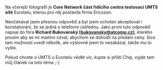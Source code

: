 <!-- dcterms:identifier = riderweblog#40 -->
<!-- dcterms:title = Výsledek včerejší hádanky -->
<!-- np9:categoryId = 2 -->
<!-- x4w:category = Lidé a jiná zvěř -->
<!-- np9:authorId = 1 -->
<!-- np9:authorEmail = michal.valasek@altairis.cz -->
<!-- dcterms:creator = Michal Altair Valášek -->
<!-- dcterms:created = 2003-04-09T00:11:03+02:00 -->
<!-- dcterms:date = 2003-04-09T00:11:03+02:00 -->

Na včerejší fotografii je **Core Network část řídícího centra testovací UMTS sítě** Eurotelu, kterou pro něj postavila firma Ericsson.

Neočekával jsem přesnou odpověď a byl jsem ochoten akceptovat i konstatování, že se jedná o telefonní ústřednu. Jako první tuto odpověď napsal do fóra **Richard Bukovanský [**[**bukovansky@atcomp.cz**](mailto:bukovansky@atcomp.cz)**]**, kterého prosím aby se mi mailmo ozval, abychom se dohodli na předání ceny. Sice tam možností uvedl několik, ale výslovně jsem to nezakázal, takže mu to vyšlo.

Pokud chcete o UMTS u Eurotelu vědět víc, kupte si příští Chip, vyjde tam můj článek na toto téma ;-)